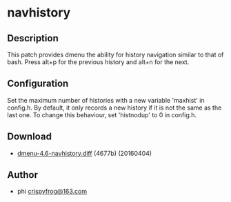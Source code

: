 # navhistory

## Description

This patch provides dmenu the ability for history navigation similar to that
of bash. Press alt+p for the previous history and alt+n for the next.

## Configuration

Set the maximum number of histories with a new variable 'maxhist' in config.h.
By default, it only records a new history if it is not the same as the last one.
To change this behaviour, set 'histnodup' to 0 in config.h.

## Download

* [dmenu-4.6-navhistory.diff](dmenu-4.6-navhistory.diff) (4677b) (20160404)

## Author
* phi <crispyfrog@163.com>
